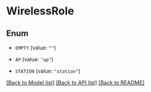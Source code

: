 # WirelessRole

## Enum


* `EMPTY` (value: `""`)

* `AP` (value: `"ap"`)

* `STATION` (value: `"station"`)


[[Back to Model list]](../README.md#documentation-for-models) [[Back to API list]](../README.md#documentation-for-api-endpoints) [[Back to README]](../README.md)


